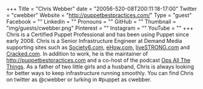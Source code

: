 +++
Title = "Chris Webber"
date = "20056-520-08T200:11:18-17:00"
Twitter = "cwebber"
Website = "http://puppetbestpractices.com/"
Type = "guest"
Facebook = ""
Linkedin = ""
Pronouns = ""
GitHub = ""
Thumbnail = "img/guests/cwebber.png"
Pinterest = ""
Instagram = ""
YouTube = ""
+++
Chris is a Certified Puppet Professional and has been using Puppet since early 2008. Chris is a Senior Infrastructure Engineer at Demand Media supporting sites such as [Society6.com](http://www.arresteddevops.com/configuration-management/Society6.com), [eHow.com](http://www.arresteddevops.com/configuration-management/eHow.com), [liveSTRONG.com](http://www.arresteddevops.com/configuration-management/liveSTRONG.com) and [Cracked.com](http://www.cracked.com/). In addition to work, he is the maintainer of http://puppetbestpractices.com and a co-host of the podcast [Ops All The Things](http://www.opsallthethings.com/). As a father of two little girls and a husband, Chris is always looking for better ways to keep infrastructure running smoothly. You can find Chris on twitter as @cwebber or lurking in #puppet as cwebber.
